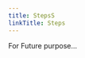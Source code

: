 ```yaml
---
title: StepsS
linkTitle: Steps
---
```

For Future purpose...

<!--
Display a series of steps, such as for a tutorial.

## Example

{{% steps %}}

### Step 1

The first step here...

### Step 2

The second step here...

### Step 3

The third step here...

{{% /steps %}}


## Usage

Use the Markdown level-3 headings to represent step titles within the `steps` shortcode:

```
{{%/* steps */%}}

### Step 1

The first step here...

### Step 2

The second step here...

### Step 3

The third step here...

{{%/* /steps */%}}
```
-->